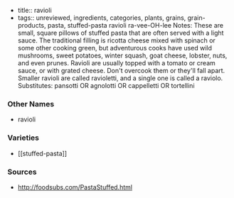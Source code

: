 - title:: ravioli
- tags:: unreviewed, ingredients, categories, plants, grains, grain-products, pasta, stuffed-pasta
ravioli ra-vee-OH-lee Notes: These are small, square pillows of stuffed pasta that are often served with a light sauce. The traditional filling is ricotta cheese mixed with spinach or some other cooking green, but adventurous cooks have used wild mushrooms, sweet potatoes, winter squash, goat cheese, lobster, nuts, and even prunes. Ravioli are usually topped with a tomato or cream sauce, or with grated cheese. Don't overcook them or they'll fall apart. Smaller ravioli are called ravioletti, and a single one is called a raviolo. Substitutes: pansotti OR agnolotti OR cappelletti OR tortellini

### Other Names

* ravioli

### Varieties

* [[stuffed-pasta]]

### Sources
* http://foodsubs.com/PastaStuffed.html
